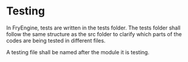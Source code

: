 # Testing
In FryEngine, tests are written in the tests folder. The tests folder shall follow the same structure as the src folder to clarify which parts of the codes are being tested in different files.

A testing file shall be named after the module it is testing.